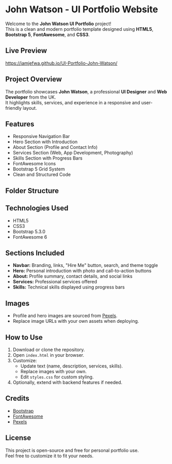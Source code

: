 # John Watson - UI Portfolio Website

Welcome to the **John Watson UI Portfolio** project!  
This is a clean and modern portfolio template designed using **HTML5**, **Bootstrap 5**, **FontAwesome**, and **CSS3**.

## Live Preview
https://iamjefwa.github.io/UI-Portfolio-John-Watson/

## Project Overview

The portfolio showcases **John Watson**, a professional **UI Designer** and **Web Developer** from the UK.  
It highlights skills, services, and experience in a responsive and user-friendly layout.

## Features

- Responsive Navigation Bar
- Hero Section with Introduction
- About Section (Profile and Contact Info)
- Services Section (Web, App Development, Photography)
- Skills Section with Progress Bars
- FontAwesome Icons
- Bootstrap 5 Grid System
- Clean and Structured Code

## Folder Structure


## Technologies Used

- HTML5
- CSS3
- Bootstrap 5.3.0
- FontAwesome 6

## Sections Included

- **Navbar:** Branding, links, "Hire Me" button, search, and theme toggle
- **Hero:** Personal introduction with photo and call-to-action buttons
- **About:** Profile summary, contact details, and social links
- **Services:** Professional services offered
- **Skills:** Technical skills displayed using progress bars

## Images

- Profile and hero images are sourced from [Pexels](https://www.pexels.com/).
- Replace image URLs with your own assets when deploying.

## How to Use

1. Download or clone the repository.
2. Open `index.html` in your browser.
3. Customize:
   - Update text (name, description, services, skills).
   - Replace images with your own.
   - Edit `styles.css` for custom styling.
4. Optionally, extend with backend features if needed.

## Credits

- [Bootstrap](https://getbootstrap.com/)
- [FontAwesome](https://fontawesome.com/)
- [Pexels](https://www.pexels.com/)

## License

This project is open-source and free for personal portfolio use.  
Feel free to customize it to fit your needs.

